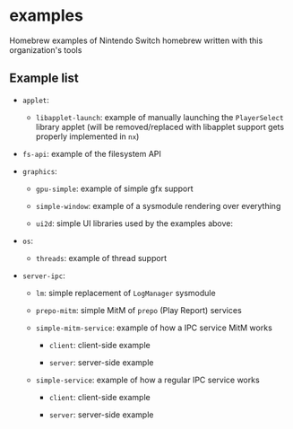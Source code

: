 # examples

Homebrew examples of Nintendo Switch homebrew written with this organization's tools

## Example list

- `applet`:

  - `libapplet-launch`: example of manually launching the `PlayerSelect` library applet (will be removed/replaced with libapplet support gets properly implemented in `nx`)

- `fs-api`: example of the filesystem API

- `graphics`:

  - `gpu-simple`: example of simple gfx support

  - `simple-window`: example of a sysmodule rendering over everything

  - `ui2d`: simple UI libraries used by the examples above:

- `os`:

  - `threads`: example of thread support

- `server-ipc`:

  - `lm`: simple replacement of `LogManager` sysmodule

  - `prepo-mitm`: simple MitM of `prepo` (Play Report) services

  - `simple-mitm-service`: example of how a IPC service MitM works

    - `client`: client-side example

    - `server`: server-side example

  - `simple-service`: example of how a regular IPC service works

    - `client`: client-side example

    - `server`: server-side example